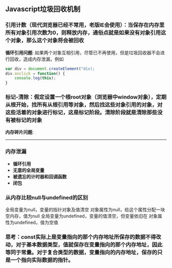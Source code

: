 ## Javascript垃圾回收机制

### 引用计数（现代浏览器已经不常用，老版IE会使用）：当保存在内存里所有对象引用次数为0，则释放内存，通俗点就是如果没有对象引用这个对象，那么这个对象将会被回收

**循环引用问题**: 如果两个对象互相引用，尽管已不再使用，但是垃圾回收器不会进行回收，造成内存泄漏，例如

``` javascript
var div = document.createElement("div);
div.onclick = function() {
    console.log(this);
}
```

### 标记-清除：假定设置一个根root对象（浏览器中window对象），定期从根开始，找所有从根引用等对象，然后找这些对象引用的对象，对这些活着的对象进行标记，这是标记阶段。清除阶段就是清除那些没有被标记的对象

**内存碎片问题**:

---

### 内存泄漏

- **循环引用**
- **无意的全局变量**
- **被遗忘的计时器和回调函数**
- **闭包**

### 从内存比较null与undefined的区别
全局变量为null，变量的指针对象及值清空
对象属性为null，给这个属性分配一块空内存，值为null
全局变量为undefined，变量的值清空，但变量依旧在
对象属性为undefined，值为空值

### 思考：const实际上是变量指向的那个内存地址所保存的数据不得改动，对于基本数据类型，值就保存在变量指向的那个内存地址，因此等同于常量。对于复合类型的数据，变量指向的内存地址，保存的只是一个指向实际数据的指针。
  
